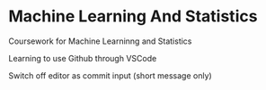 # Machine Learning And Statistics

Coursework for Machine Learninng and Statistics

Learning to use Github through VSCode

Switch off editor as commit input (short message only)